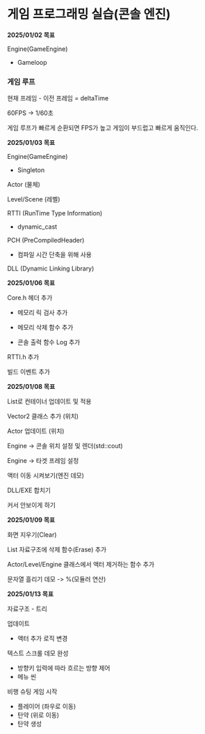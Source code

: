 # 게임 프로그래밍 실습(콘솔 엔진)



**2025/01/02 목표**

Engine(GameEngine)

* Gameloop

### 게임 루프

현재 프레임 - 이전 프레임 = deltaTime

60FPS -> 1/60초

게임 루프가 빠르게 순환되면 FPS가 높고 게임이 부드럽고 빠르게 움직인다.





**2025/01/03 목표**

Engine(GameEngine)

* Singleton

Actor (물체)

Level/Scene (레벨)

RTTI (RunTime Type Information)

* dynamic_cast

PCH (PreCompiledHeader)

* 컴파일 시간 단축을 위해 사용

DLL (Dynamic Linking Library)



**2025/01/06 목표**

Core.h 헤더 추가

* 메모리 릭 검사 추가

* 메모리 삭제 함수 추가

* 콘솔 출력 함수 Log 추가

RTTI.h 추가

빌드 이벤트 추가



**2025/01/08 목표**

List로 컨테이너 업데이트 및 적용

Vector2 클래스 추가 (위치)

Actor 업데이트 (위치)

Engine -> 콘솔 위치 설정 및 렌더(std::cout)

Engine -> 타겟 프레임 설정

액터 이동 시켜보기(엔진 데모)

DLL/EXE 합치기

커서 안보이게 하기



**2025/01/09 목표**

화면 지우기(Clear)

List 자료구조에 삭제 함수(Erase) 추가

Actor/Level/Engine 클래스에서 액터 제거하는 함수 추가

문자열 흘리기 데모 -> %(모듈러 연산)



**2025/01/13 목표**

자료구조 - 트리

업데이트

* 액터 추가 로직 변경

텍스트 스크롤 데모 완성

* 방향키 입력에 따라 흐르는 방향 제어
* 메뉴 씬

비행 슈팅 게임 시작

* 플레이어 (좌우로 이동)
* 탄약 (위로 이동)
* 탄약 생성
